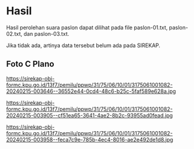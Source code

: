 # Hasil

Hasil perolehan suara paslon dapat dilihat pada file paslon-01.txt, paslon-02.txt, dan paslon-03.txt.

Jika tidak ada, artinya data tersebut belum ada pada SIREKAP.

## Foto C Plano

https://sirekap-obj-formc.kpu.go.id/13f7/pemilu/ppwp/31/75/06/10/01/3175061001082-20240215-003646--36552e44-0cd4-48c6-b25c-5faf589e628a.jpg

https://sirekap-obj-formc.kpu.go.id/13f7/pemilu/ppwp/31/75/06/10/01/3175061001082-20240215-003905--cf51ea65-3641-4ae2-8b2c-93955ad0fead.jpg

https://sirekap-obj-formc.kpu.go.id/13f7/pemilu/ppwp/31/75/06/10/01/3175061001082-20240215-003958--feca7c9e-785b-4ec4-8016-ae2e492de1d8.jpg
